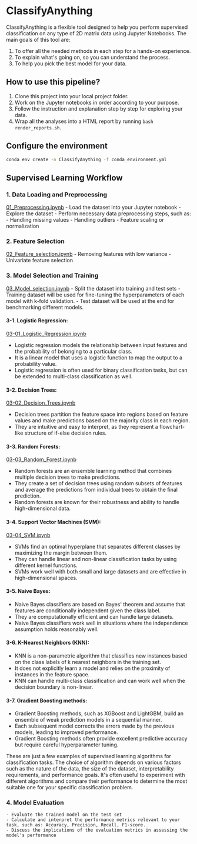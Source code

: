# ClassifyAnything

ClassifyAnything is a flexible tool designed to help you perform supervised classification on any type of 2D matrix data using Jupyter Notebooks. The main goals of this tool are:

1. To offer all the needed methods in each step for a hands-on experience.
2. To explain what's going on, so you can understand the process.
3. To help you pick the best model for your data.

## How to use this pipeline?

1. Clone this project into your local project folder.
2. Work on the Jupyter notebooks in order according to your purpose.
3. Follow the instruction and explanation step by step for exploring your data.
4. Wrap all the analyses into a HTML report by running `bash render_reports.sh`.

## Configure the environment
```bash
conda env create -n ClassifyAnything -f conda_environment.yml
```

## Supervised Learning Workflow

### 1. Data Loading and Preprocessing
[01_Preprocessing.ipynb](01_Preprocessing.ipynb)
    - Load the dataset into your Jupyter notebook
    - Explore the dataset
    - Perform necessary data preprocessing steps, such as:
        - Handling missing values
        - Handling outliers
        - Feature scaling or normalization

### 2. Feature Selection
[02_Feature_selection.ipynb](02_Feature_selection.ipynb)
    - Removing features with low variance
    - Univariate feature selection

### 3. Model Selection and Training
[03_Model_selection.ipynb](03_Model_selection.ipynb)
    - Split the dataset into training and test sets
        - Training dataset will be used for fine-tuning the hyperparameters of each model with k-fold validation.
        - Test dataset will be used at the end for benchmarking different models.

#### 3-1. Logistic Regression:
[03-01_Logistic_Regression.ipynb](03-01_Logistic_Regression.ipynb)
   - Logistic regression models the relationship between input features and the probability of belonging to a particular class.
   - It is a linear model that uses a logistic function to map the output to a probability value.
   - Logistic regression is often used for binary classification tasks, but can be extended to multi-class classification as well.

#### 3-2. Decision Trees:
[03-02_Decision_Trees.ipynb](03-02_Decision_Trees.ipynb)
   - Decision trees partition the feature space into regions based on feature values and make predictions based on the majority class in each region.
   - They are intuitive and easy to interpret, as they represent a flowchart-like structure of if-else decision rules.

#### 3-3. Random Forests:
[03-03_Random_Forest.ipynb](03-03_Random_Forest.ipynb)
   - Random forests are an ensemble learning method that combines multiple decision trees to make predictions.
   - They create a set of decision trees using random subsets of features and average the predictions from individual trees to obtain the final prediction.
   - Random forests are known for their robustness and ability to handle high-dimensional data.

#### 3-4. Support Vector Machines (SVM):
[03-04_SVM.ipynb](03-04_SVM.ipynb)
   - SVMs find an optimal hyperplane that separates different classes by maximizing the margin between them.
   - They can handle linear and non-linear classification tasks by using different kernel functions.
   - SVMs work well with both small and large datasets and are effective in high-dimensional spaces.

#### 3-5. Naive Bayes:
   - Naive Bayes classifiers are based on Bayes' theorem and assume that features are conditionally independent given the class label.
   - They are computationally efficient and can handle large datasets.
   - Naive Bayes classifiers work well in situations where the independence assumption holds reasonably well.

#### 3-6. K-Nearest Neighbors (KNN):
   - KNN is a non-parametric algorithm that classifies new instances based on the class labels of k nearest neighbors in the training set.
   - It does not explicitly learn a model and relies on the proximity of instances in the feature space.
   - KNN can handle multi-class classification and can work well when the decision boundary is non-linear.

#### 3-7. Gradient Boosting methods:
   - Gradient Boosting methods, such as XGBoost and LightGBM, build an ensemble of weak prediction models in a sequential manner.
   - Each subsequent model corrects the errors made by the previous models, leading to improved performance.
   - Gradient Boosting methods often provide excellent predictive accuracy but require careful hyperparameter tuning.

These are just a few examples of supervised learning algorithms for classification tasks. The choice of algorithm depends on various factors such as the nature of the data, the size of the dataset, interpretability requirements, and performance goals. It's often useful to experiment with different algorithms and compare their performance to determine the most suitable one for your specific classification problem.


### 4. Model Evaluation
    - Evaluate the trained model on the test set
    - Calculate and interpret the performance metrics relevant to your task, such as: Accuracy, Precision, Recall, F1-score.
    - Discuss the implications of the evaluation metrics in assessing the model's performance
